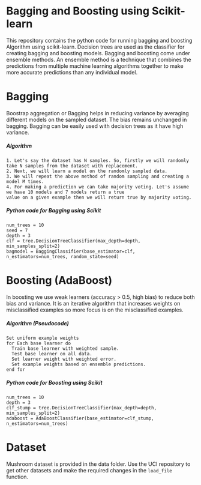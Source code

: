 # Bagging and Boosting using Scikit-learn

This repository contains the python code for running bagging and boosting Algorithm using scikit-learn.
Decision trees are used as the classifier for creating bagging and boosting models.
Bagging and boosting come under ensemble methods. An ensemble method is a technique that combines the predictions from multiple machine learning algorithms together to make more accurate predictions than any individual model.

# Bagging 
Boostrap aggregation or Bagging helps in reducing variance by averaging different models on the sampled dataset. The bias remains unchanged in bagging. Bagging can be easily used with decision trees as it have high variance.

##### Algorithm
    1. Let's say the dataset has N samples. So, firstly we will randomly take N samples from the dataset with replacement. 
    2. Next, we will learn a model on the randomly sampled data.
    3. We will repeat the above method of random sampling and creating a model M times.
    4. For making a prediction we can take majority voting. Let's assume we have 10 models and 7 models return a true 
    value on a given example then we will return true by majority voting.

##### Python code for Bagging using Scikit
    num_trees = 10
    seed = 7
    depth = 3
    clf = tree.DecisionTreeClassifier(max_depth=depth, min_samples_split=2)
    bagmodel = BaggingClassifier(base_estimator=clf, n_estimators=num_trees, random_state=seed)


# Boosting (AdaBoost)
In boosting we use weak learners (accuracy > 0.5, high bias) to reduce both bias and variance. It is an iterative algorithm that increases weights on misclassified examples so more focus is on the misclassified examples. 

##### Algorithm (Pseudocode)
    Set uniform example weights
    for Each base learner do
      Train base learner with weighted sample.
      Test base learner on all data.
      Set learner weight with weighted error.
      Set example weights based on ensemble predictions.
    end for

##### Python code for Boosting using Scikit
    num_trees = 10
    depth = 3
    clf_stump = tree.DecisionTreeClassifier(max_depth=depth, min_samples_split=2)
    adaboost = AdaBoostClassifier(base_estimator=clf_stump, n_estimators=num_trees)
    
# Dataset
Mushroom dataset is provided in the data folder. Use the UCI repository to get other datasets and make the required changes in the `load_file` function.
